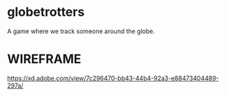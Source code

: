 # globetrotters
A game where we track someone around the globe.



# WIREFRAME
https://xd.adobe.com/view/7c296470-bb43-44b4-92a3-e88473404489-297a/

